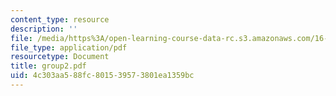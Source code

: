 ```yaml
---
content_type: resource
description: ''
file: /media/https%3A/open-learning-course-data-rc.s3.amazonaws.com/16-810-engineering-design-and-rapid-prototyping-january-iap-2005/4c303aa588fc801539573801ea1359bc_group2.pdf
file_type: application/pdf
resourcetype: Document
title: group2.pdf
uid: 4c303aa5-88fc-8015-3957-3801ea1359bc
---
```

